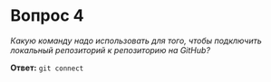 # Вопрос 4

*Какую команду надо использовать для того, чтобы подключить локальный репозиторий к репозиторию на GitHub?*

**Ответ:** `git connect`